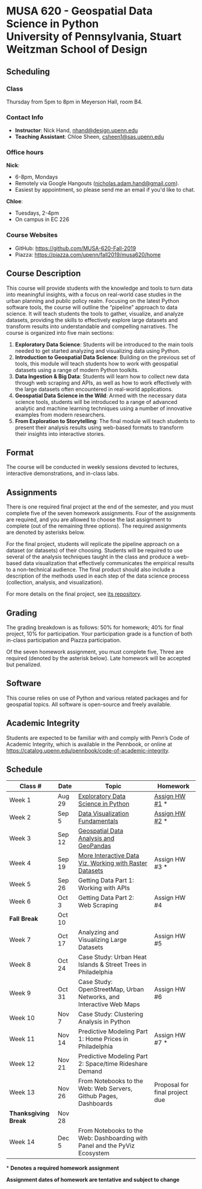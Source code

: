 # MUSA 620 - Geospatial Data Science in Python<br>University of Pennsylvania, Stuart Weitzman School of Design

## Scheduling

### Class

Thursday from 5pm to 8pm in Meyerson Hall, room B4.

### Contact Info

- **Instructor**: Nick Hand, nhand@design.upenn.edu
- **Teaching Assistant**: Chloe Sheen, csheen1@sas.upenn.edu

### Office hours

**Nick**:

- 6-8pm, Mondays
- Remotely via Google Hangouts (nicholas.adam.hand@gmail.com).
- Easiest by appointment, so please send me an email if you'd like to chat.

**Chloe**:

- Tuesdays, 2-4pm
- On campus in EC 226

### Course Websites

- GitHub: https://github.com/MUSA-620-Fall-2019
- Piazza: https://piazza.com/upenn/fall2019/musa620/home

## Course Description

This course will provide students with the knowledge and tools to turn data into meaningful insights, with a focus on real-world case studies in the urban planning and public policy realm. Focusing on the latest Python software tools, the course will outline the “pipeline” approach to data science. It will teach students the tools to gather, visualize, and analyze datasets, providing the skills to effectively explore large datasets and transform results into understandable and compelling narratives. The course is organized into five main sections:

1. **Exploratory Data Science**: Students will be introduced to the main tools needed to get started analyzing and visualizing data using Python.
2. **Introduction to Geospatial Data Science**: Building on the previous set of tools, this module will teach students how to work with geospatial datasets using a range of modern Python toolkits.
3. **Data Ingestion & Big Data**: Students will learn how to collect new data through web scraping and APIs, as well as how to work effectively with the large datasets often encountered in real-world applications.
4. **Geospatial Data Science in the Wild**: Armed with the necessary data science tools, students will be introduced to a range of advanced analytic and machine learning techniques using a number of innovative examples from modern researchers.
5. **From Exploration to Storytelling**: The final module will teach students to present their analysis results using web-based formats to transform their insights into interactive stories.

## Format

The course will be conducted in weekly sessions devoted to lectures, interactive demonstrations, and in-class labs.

## Assignments

There is one required final project at the end of the semester, and you must complete five of the seven homework assignments. Four of the assignments are required, and you are allowed to choose the last assignment to complete (out of the remaining three options). The required
assignments are denoted by asterisks below.

For the final project, students will replicate the pipeline approach on a dataset (or datasets) of their choosing. Students will be required to use several of the analysis techniques taught in the class and produce a web-based data visualization that effectively communicates the empirical results to a non-technical audience. The final product should also include a description of the methods used in each step of the data science process (collection, analysis, and visualization).

For more details on the final project, see [its repository](https://github.com/MUSA-620-Fall-2019/final-project).

## Grading

The grading breakdown is as follows: 50% for homework; 40% for final project, 10% for participation. Your participation grade is a function of both in-class participation and Piazza participation.

Of the seven homework assignment, you must complete five, Three are required (denoted by the asterisk below). Late homework will be accepted but penalized.

## Software

This course relies on use of Python and various related packages and for geospatial topics. All software is open-source and freely available.

## Academic Integrity

Students are expected to be familiar with and comply with Penn’s Code of Academic Integrity, which is available in the Pennbook, or online at https://catalog.upenn.edu/pennbook/code-of-academic-integrity.

## Schedule

| Class #                | Date   | Topic                                                                              | Homework                                                              |
| ---------------------- | ------ | ---------------------------------------------------------------------------------- | --------------------------------------------------------------------- |
| Week 1                 | Aug 29 | [Exploratory Data Science in Python](https://github.com/MUSA-620-Fall-2019/week-1) | [Assign HW #1](https://github.com/MUSA-620-Fall-2019/assignment-1) \* |
| Week 2                 | Sep 5  | [Data Visualization Fundamentals](https://github.com/MUSA-620-Fall-2019/week-2)                                                   | [Assign HW #2](https://github.com/MUSA-620-Fall-2019/assignment-2) \*                                                       |
| Week 3                 | Sep 12 | [Geospatial Data Analysis and GeoPandas](https://github.com/MUSA-620-Fall-2019/week-3)                                             |                                                                       |
| Week 4                 | Sep 19 | [More Interactive Data Viz, Working with Raster Datasets](https://github.com/MUSA-620-Fall-2019/week-4)                                       | Assign HW #3 \*                                                       |
| Week 5                 | Sep 26 | Getting Data Part 1: Working with APIs                                             |                                                                       |
| Week 6                 | Oct 3  | Getting Data Part 2: Web Scraping                                                  | Assign HW #4                                                          |
| **Fall Break**         | Oct 10 |                                                                                    |                                                                       |
| Week 7                 | Oct 17 | Analyzing and Visualizing Large Datasets                                           | Assign HW #5                                                          |
| Week 8                 | Oct 24 | Case Study: Urban Heat Islands & Street Trees in Philadelphia                      |                                                                       |
| Week 9                 | Oct 31 | Case Study: OpenStreetMap, Urban Networks, and Interactive Web Maps                | Assign HW #6                                                          |
| Week 10                | Nov 7  | Case Study: Clustering Analysis in Python                                          |                                                                       |
| Week 11                | Nov 14 | Predictive Modeling Part 1: Home Prices in Philadelphia                            | Assign HW #7 \*                                                       |
| Week 12                | Nov 21 | Predictive Modeling Part 2: Space/time Rideshare Demand                            |                                                                       |
| Week 13                | Nov 26 | From Notebooks to the Web: Web Servers, Github Pages, Dashboards                   | Proposal for final project due                                        |
| **Thanksgiving Break** | Nov 28 |                                                                                    |                                                                       |
| Week 14                | Dec 5  | From Notebooks to the Web: Dashboarding with Panel and the PyViz Ecosystem         |                                                                       |

\* **Denotes a required homework assignment**

**Assignment dates of homework are tentative and subject to change**

